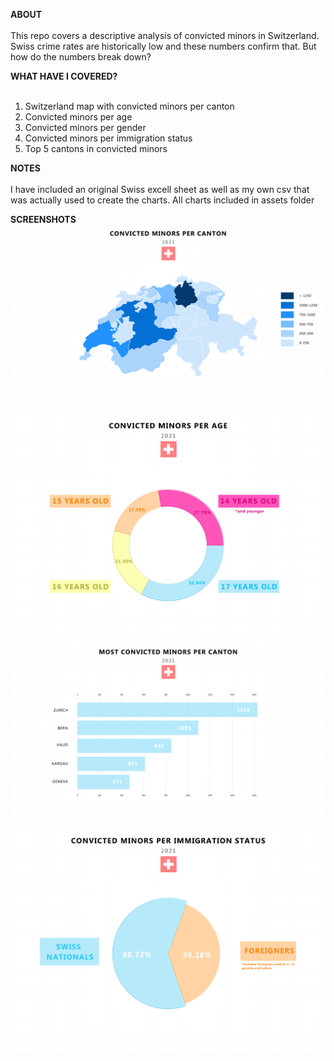 <strong>ABOUT</strong><br>
<br>
This repo covers a descriptive analysis of convicted minors in Switzerland. Swiss crime rates are historically low and these numbers confirm that. But how do the numbers break down? 

<strong>WHAT HAVE I COVERED?</strong><br>
<br>
1. Switzerland map with convicted minors per canton
2. Convicted minors per age
3. Convicted minors per gender
4. Convicted minors per immigration status
5. Top 5 cantons in convicted minors

<strong>NOTES</strong><br>
<br>
I have included an original Swiss excell sheet as well as my own csv that was actually used to create the charts.
All charts included in assets folder 

<strong>SCREENSHOTS</strong>
<img src="./assets/convicted_minors_per_canton_2021.png" />
<img src="./assets/convicted_minors_per_age_2021.png" />
<img src="./assets/top_5_cantons_convicted_minors.png" />
<img src="./assets/convicted_minors_per_immigration_status_2021.png" />